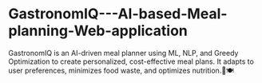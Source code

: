 # GastronomIQ---AI-based-Meal-planning-Web-application
GastronomIQ is an AI-driven meal planner using ML, NLP, and Greedy Optimization to create personalized, cost-effective meal plans. It adapts to user preferences, minimizes food waste, and optimizes nutrition.🚀🍽️
